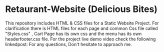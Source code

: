 # Retaurant-Website (Delicious Bites)

  This repository includes HTML & CSS files for a Static Website Project.
  For clarification there is HTML files for each page and common Css file called "Styles.css" , Cart Page has its own css and the menu has its own headerfooter.css file.
  For the project live demo video check the following linkedpost: 
  For any questions, Don't hesitate to approach me. 

